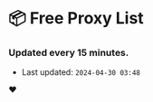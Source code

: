 # :package: Free Proxy List
### Updated every 15 minutes.

- Last updated: `2024-04-30 03:48`

:heart:
